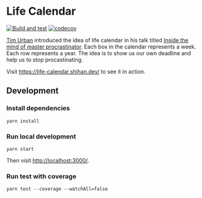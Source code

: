 # Life Calendar

[![Build and test](https://github.com/shihanng/life-calendar/workflows/Build%20and%20test/badge.svg)](https://github.com/shihanng/life-calendar/actions?query=workflow%3A%22Build+and+test%22+branch%3Amain)
[![codecov](https://codecov.io/gh/shihanng/life-calendar/branch/main/graph/badge.svg?token=7MfRJCIDNc)](https://codecov.io/gh/shihanng/life-calendar)

[Tim Urban](https://twitter.com/waitbutwhy) introduced the idea of life calendar in his talk titled [Inside the mind of master procrastinator](https://www.ted.com/talks/tim_urban_inside_the_mind_of_a_master_procrastinator). Each box in the calendar represents a week. Each row represents a year. The idea is to show us our own deadline and help us to stop procastinating.

Visit <https://life-calendar.shihan.dev/> to see it in action.

## Development

### Install dependencies

    yarn install

### Run local development

    yarn start

Then visit <http://localhost:3000/>.

### Run test with coverage

    yarn test --coverage --watchAll=false
